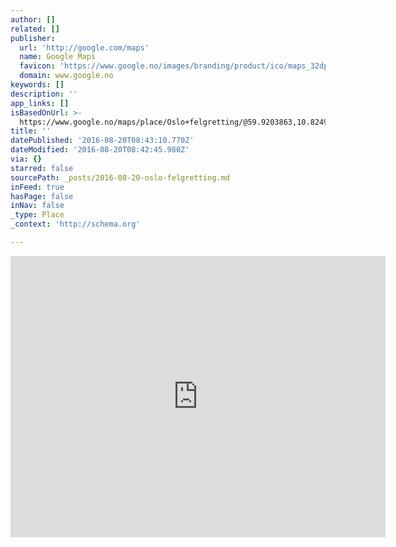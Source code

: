 ```yaml
---
author: []
related: []
publisher:
  url: 'http://google.com/maps'
  name: Google Maps
  favicon: 'https://www.google.no/images/branding/product/ico/maps_32dp.ico'
  domain: www.google.no
keywords: []
description: ''
app_links: []
isBasedOnUrl: >-
  https://www.google.no/maps/place/Oslo+felgretting/@59.9203863,10.8249772,17z/data=!3m1!4b1!4m5!3m4!1s0x46416fbba74acc87:0x5173a9d7e96c9846!8m2!3d59.9203836!4d10.8271659?hl=no
title: ''
datePublished: '2016-08-20T08:43:10.770Z'
dateModified: '2016-08-20T08:42:45.980Z'
via: {}
starred: false
sourcePath: _posts/2016-08-20-oslo-felgretting.md
inFeed: true
hasPage: false
inNav: false
_type: Place
_context: 'http://schema.org'

---
```

<iframe src="https://cdn.embedly.com/widgets/media.html?src=https%3A%2F%2Fwww.google.com%2Fmaps%2Fembed%2Fv1%2Fplace%3Fcenter%3D59.9203863%252C10.8249772%26key%3DAIzaSyBctFF2JCjitURssT91Am-_ZWMzRaYBm4Q%26zoom%3D17%26q%3DOslo%2Bfelgretting&amp;url=https%3A%2F%2Fwww.google.no%2Fmaps%2Fplace%2FOslo%2Bfelgretting%2F%4059.9203863%2C10.8249772%2C17z%2Fdata%3D%213m1%214b1%214m5%213m4%211s0x46416fbba74acc87%3A0x5173a9d7e96c9846%218m2%213d59.9203836%214d10.8271659%3Fhl%3Dno%26dg%3Ddbrw%26newdg%3D1&amp;image=http%3A%2F%2Fmaps-api-ssl.google.com%2Fmaps%2Fapi%2Fstaticmap%3Fcenter%3D59.9203863%2C10.8249772%26zoom%3D15%26size%3D250x250%26sensor%3Dfalse&amp;key=b7d04c9b404c499eba89ee7072e1c4f7&amp;type=text%2Fhtml&amp;schema=google" width="600" height="450" scrolling="no" frameborder="0" allowfullscreen="" style=""></iframe>